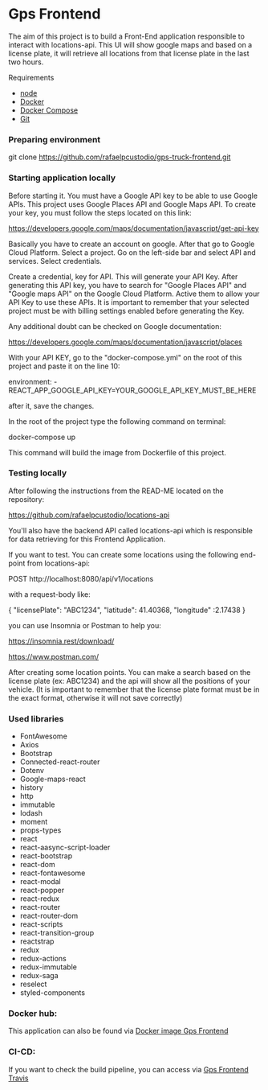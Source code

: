 
# Gps Frontend
The aim of this project is to build a Front-End application responsible to interact with locations-api. This UI will show google maps and based on a license plate, it will retrieve
all locations from that license plate in the last two hours.

Requirements

* [node](https://nodejs.org/en/download/)
* [Docker](https://docs.docker.com/engine/install/ubuntu/#installation-methods)
* [Docker Compose](https://docs.docker.com/compose/install/#install-compose-on-linux-systems)
* [Git](https://git-scm.com/downloads)

### Preparing environment

git clone https://github.com/rafaelpcustodio/gps-truck-frontend.git

### Starting application locally

Before starting it. You must have a Google API key to be able to use Google
APIs. This project uses Google Places API and Google Maps API. To create your 
key, you must follow the steps located on this link:

https://developers.google.com/maps/documentation/javascript/get-api-key

Basically you have to create an account on google. 
After that go to Google Cloud Platform. Select a project.
Go on the left-side bar and select API and services. Select credentials.

Create a credential, key for API. This will generate your API Key. After 
generating this API key, you have to  search for "Google Places API" and
"Google maps API" on the Google Cloud Platform. Active them to allow your
API Key to use these APIs. It is important to remember that your selected 
project must be with billing settings enabled before generating the Key.

Any additional doubt can be checked on Google documentation:

https://developers.google.com/maps/documentation/javascript/places

With your API KEY, go to the "docker-compose.yml" on the root of this 
project and paste it on the line 10:

environment:
      - REACT_APP_GOOGLE_API_KEY=YOUR_GOOGLE_API_KEY_MUST_BE_HERE

after it, save the changes.

In the root of the project type the following command on terminal:

docker-compose up

This command will build the image from Dockerfile of this project. 


### Testing locally

After following the instructions from the READ-ME located on the repository:

https://github.com/rafaelpcustodio/locations-api

You'll also have the backend API called locations-api which is responsible
for data retrieving for this Frontend Application.

If you want to test. You can create some locations using the following end-point
from locations-api:

POST http://localhost:8080/api/v1/locations 

with a request-body like:

{
	"licensePlate": "ABC1234",
	"latitude": 41.40368,
	"longitude" :2.17438
}

you can use Insomnia or Postman to help you:

https://insomnia.rest/download/

https://www.postman.com/


After creating some location points. You can make a search based on the license
plate (ex: ABC1234) and the api will show all the positions of your vehicle. 
(It is important to remember that the license plate format must be in the exact
format, otherwise it will not save correctly)



### Used libraries
- FontAwesome
- Axios
- Bootstrap
- Connected-react-router
- Dotenv
- Google-maps-react
- history
- http
- immutable
- lodash
- moment
- props-types
- react
- react-aasync-script-loader
- react-bootstrap
- react-dom
- react-fontawesome
- react-modal
- react-popper
- react-redux
- react-router
- react-router-dom
- react-scripts
- react-transition-group
- reactstrap
- redux
- redux-actions
- redux-immutable
- redux-saga
- reselect
- styled-components


### Docker hub:
This application can also be found via [Docker image Gps Frontend](https://hub.docker.com/repository/docker/rafaelpcustodio/gps-frontend)


### CI-CD:
If you want to check the build pipeline, you can access via
[Gps Frontend Travis](https://travis-ci.org/github/rafaelpcustodio/gps-truck-frontend)

